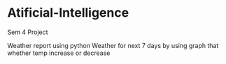 # Atificial-Intelligence
Sem 4  Project



 Weather report using python 
 Weather for next 7 days by using graph that whether temp increase or decrease
